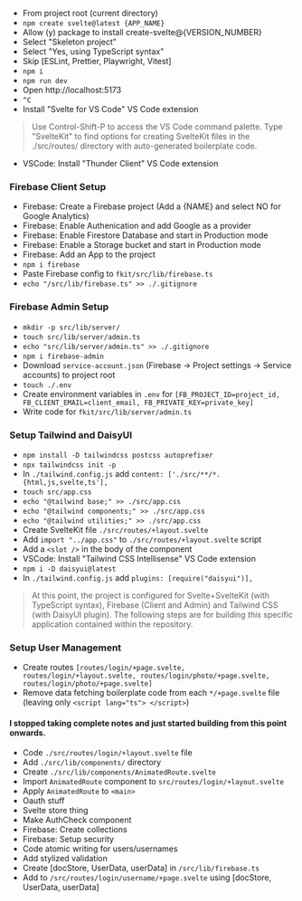 - From project root (current directory)
- `npm create svelte@latest {APP_NAME}`
- Allow (y) package to install create-svelte@{VERSION_NUMBER}
- Select "Skeleton project"
- Select "Yes, using TypeScript syntax"
- Skip [ESLint, Prettier, Playwright, Vitest]
- `npm i`
- `npm run dev`
- Open http://localhost:5173
- `^C`
- Install "Svelte for VS Code" VS Code extension
> Use Control-Shift-P to access the VS Code command palette.
> Type "SvelteKit" to find options for creating SvelteKit files in the ./src/routes/ directory with auto-generated boilerplate code.
- VSCode: Install "Thunder Client" VS Code extension
### Firebase Client Setup
- Firebase: Create a Firebase project (Add a {NAME} and select NO for Google Analytics)
- Firebase: Enable Authenication and add Google as a provider
- Firebase: Enable Firestore Database and start in Production mode
- Firebase: Enable a Storage bucket and start in Production mode
- Firebase: Add an App to the project
- `npm i firebase`
- Paste Firebase config to `fkit/src/lib/firebase.ts`
- `echo "/src/lib/firebase.ts" >> ./.gitignore`
### Firebase Admin Setup
- `mkdir -p src/lib/server/`
- `touch src/lib/server/admin.ts`
- `echo "src/lib/server/admin.ts" >> ./.gitignore`
- `npm i firebase-admin`
- Download `service-account.json` (Firebase -> Project settings -> Service accounts) to project root
- `touch ./.env`
- Create environment variables in `.env` for `[FB_PROJECT_ID=project_id, FB_CLIENT_EMAIL=client_email, FB_PRIVATE_KEY=private_key]`
- Write code for `fkit/src/lib/server/admin.ts`
### Setup Tailwind and DaisyUI
- `npm install -D tailwindcss postcss autoprefixer`
- `npx tailwindcss init -p`
- In `./tailwind.config.js` add `content: ['./src/**/*.{html,js,svelte,ts'],`
- `touch src/app.css`
- `echo "@tailwind base;" >> ./src/app.css`
- `echo "@tailwind components;" >> ./src/app.css`
- `echo "@tailwind utilities;" >> ./src/app.css`
- Create SvelteKit file `./src/routes/+layout.svelte`
- Add `import "../app.css"` to `./src/routes/+layout.svelte` script
- Add a `<slot />` in the body of the component
- VSCode: Install "Tailwind CSS Intellisense" VS Code extension
- `npm i -D daisyui@latest`
- In `./tailwind.config.js` add `plugins: [require("daisyui")],`
> At this point, the project is configured for Svelte+SvelteKit (with TypeScript syntax), Firebase (Client and Admin) and Tailwind CSS (with DaisyUI plugin). The following steps are for building *this* specific application contained within the repository.
### Setup User Management
- Create routes `[routes/login/+page.svelte, routes/login/+layout.svelte, routes/login/photo/+page.svelte, routes/login/photo/+page.svelte]`
- Remove data fetching boilerplate code from each `*/+page.svelte` file (leaving only `<script lang="ts"> </script>`)

#### I stopped taking complete notes and just started building from this point onwards.

- Code `./src/routes/login/+layout.svelte` file
- Add `./src/lib/components/` directory
- Create `./src/lib/components/AnimatedRoute.svelte`
- Import `AnimatedRoute` component to `src/routes/login/+layout.svelte`
- Apply `AnimatedRoute` to `<main>`
- Oauth stuff
- Svelte store thing
- Make AuthCheck component
- Firebase: Create collections
- Firebase: Setup security
- Code atomic writing for users/usernames
- Add stylized validation
- Create [docStore, UserData, userData] in `/src/lib/firebase.ts`
- Add to `/src/routes/login/username/+page.svelte` using [docStore, UserData, userData]
